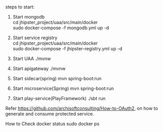 steps to start:

1. Start mongodb<br>
cd jhipster_project/uaa/src/main/docker<br>
sudo docker-compose -f mongodb.yml up -d<br>

2. Start service registry<br>
cd jhipster_project/uaa/src/main/docker<br>
sudo docker-compose -f jhipster-registry.yml up -d<br>

3. Start UAA
./mvnw

4. Start apigateway
./mvnw

5. Start sidecar(spring)
mvn spring-boot:run

6. Start microservice(Spring)
mvn spring-boot:run

7. Start play-service(PlayFramework)
./sbt run

Refer https://github.com/archisoftconsulting/How-to-OAuth2, on how to generate and consume protected service.

How to Check docker status
sudo docker ps
